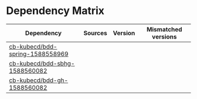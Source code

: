 # Dependency Matrix

Dependency | Sources | Version | Mismatched versions
---------- | ------- | ------- | -------------------
[cb-kubecd/bdd-spring-1588558969](https://github.com/cb-kubecd/bdd-spring-1588558969.git) |  | []() | 
[cb-kubecd/bdd-sbhg-1588560082](https://github.com/cb-kubecd/bdd-sbhg-1588560082.git) |  | []() | 
[cb-kubecd/bdd-gh-1588560082](https://github.com/cb-kubecd/bdd-gh-1588560082.git) |  | []() | 
